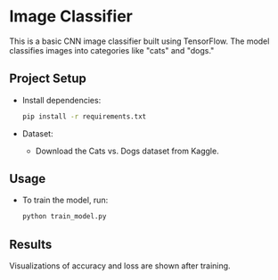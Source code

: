# Image Classifier

This is a basic CNN image classifier built using TensorFlow. The model classifies images into categories like "cats" and "dogs."

## Project Setup

- Install dependencies:
  ```bash
  pip install -r requirements.txt
  ```

- Dataset:
  - Download the Cats vs. Dogs dataset from Kaggle.

## Usage

- To train the model, run:
  ```bash
  python train_model.py
  ```

## Results

Visualizations of accuracy and loss are shown after training.
